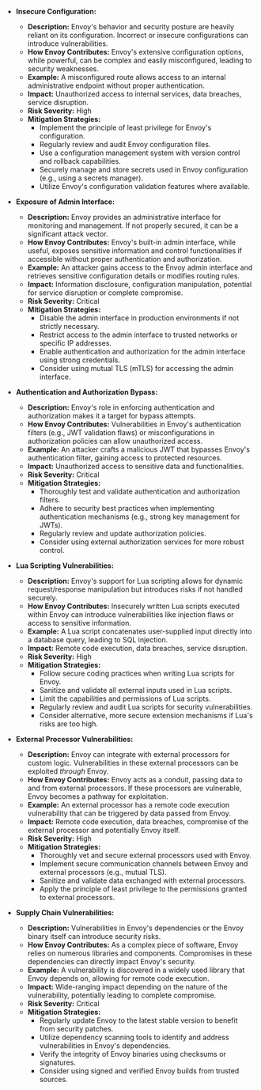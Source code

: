 *   **Insecure Configuration:**
    *   **Description:**  Envoy's behavior and security posture are heavily reliant on its configuration. Incorrect or insecure configurations can introduce vulnerabilities.
    *   **How Envoy Contributes:** Envoy's extensive configuration options, while powerful, can be complex and easily misconfigured, leading to security weaknesses.
    *   **Example:**  A misconfigured route allows access to an internal administrative endpoint without proper authentication.
    *   **Impact:** Unauthorized access to internal services, data breaches, service disruption.
    *   **Risk Severity:** High
    *   **Mitigation Strategies:**
        *   Implement the principle of least privilege for Envoy's configuration.
        *   Regularly review and audit Envoy configuration files.
        *   Use a configuration management system with version control and rollback capabilities.
        *   Securely manage and store secrets used in Envoy configuration (e.g., using a secrets manager).
        *   Utilize Envoy's configuration validation features where available.

*   **Exposure of Admin Interface:**
    *   **Description:** Envoy provides an administrative interface for monitoring and management. If not properly secured, it can be a significant attack vector.
    *   **How Envoy Contributes:** Envoy's built-in admin interface, while useful, exposes sensitive information and control functionalities if accessible without proper authentication and authorization.
    *   **Example:**  An attacker gains access to the Envoy admin interface and retrieves sensitive configuration details or modifies routing rules.
    *   **Impact:** Information disclosure, configuration manipulation, potential for service disruption or complete compromise.
    *   **Risk Severity:** Critical
    *   **Mitigation Strategies:**
        *   Disable the admin interface in production environments if not strictly necessary.
        *   Restrict access to the admin interface to trusted networks or specific IP addresses.
        *   Enable authentication and authorization for the admin interface using strong credentials.
        *   Consider using mutual TLS (mTLS) for accessing the admin interface.

*   **Authentication and Authorization Bypass:**
    *   **Description:**  Envoy's role in enforcing authentication and authorization makes it a target for bypass attempts.
    *   **How Envoy Contributes:**  Vulnerabilities in Envoy's authentication filters (e.g., JWT validation flaws) or misconfigurations in authorization policies can allow unauthorized access.
    *   **Example:** An attacker crafts a malicious JWT that bypasses Envoy's authentication filter, gaining access to protected resources.
    *   **Impact:** Unauthorized access to sensitive data and functionalities.
    *   **Risk Severity:** Critical
    *   **Mitigation Strategies:**
        *   Thoroughly test and validate authentication and authorization filters.
        *   Adhere to security best practices when implementing authentication mechanisms (e.g., strong key management for JWTs).
        *   Regularly review and update authorization policies.
        *   Consider using external authorization services for more robust control.

*   **Lua Scripting Vulnerabilities:**
    *   **Description:**  Envoy's support for Lua scripting allows for dynamic request/response manipulation but introduces risks if not handled securely.
    *   **How Envoy Contributes:**  Insecurely written Lua scripts executed within Envoy can introduce vulnerabilities like injection flaws or access to sensitive information.
    *   **Example:** A Lua script concatenates user-supplied input directly into a database query, leading to SQL injection.
    *   **Impact:** Remote code execution, data breaches, service disruption.
    *   **Risk Severity:** High
    *   **Mitigation Strategies:**
        *   Follow secure coding practices when writing Lua scripts for Envoy.
        *   Sanitize and validate all external inputs used in Lua scripts.
        *   Limit the capabilities and permissions of Lua scripts.
        *   Regularly review and audit Lua scripts for security vulnerabilities.
        *   Consider alternative, more secure extension mechanisms if Lua's risks are too high.

*   **External Processor Vulnerabilities:**
    *   **Description:** Envoy can integrate with external processors for custom logic. Vulnerabilities in these external processors can be exploited *through* Envoy.
    *   **How Envoy Contributes:** Envoy acts as a conduit, passing data to and from external processors. If these processors are vulnerable, Envoy becomes a pathway for exploitation.
    *   **Example:** An external processor has a remote code execution vulnerability that can be triggered by data passed from Envoy.
    *   **Impact:** Remote code execution, data breaches, compromise of the external processor and potentially Envoy itself.
    *   **Risk Severity:** High
    *   **Mitigation Strategies:**
        *   Thoroughly vet and secure external processors used with Envoy.
        *   Implement secure communication channels between Envoy and external processors (e.g., mutual TLS).
        *   Sanitize and validate data exchanged with external processors.
        *   Apply the principle of least privilege to the permissions granted to external processors.

*   **Supply Chain Vulnerabilities:**
    *   **Description:**  Vulnerabilities in Envoy's dependencies or the Envoy binary itself can introduce security risks.
    *   **How Envoy Contributes:**  As a complex piece of software, Envoy relies on numerous libraries and components. Compromises in these dependencies can directly impact Envoy's security.
    *   **Example:** A vulnerability is discovered in a widely used library that Envoy depends on, allowing for remote code execution.
    *   **Impact:**  Wide-ranging impact depending on the nature of the vulnerability, potentially leading to complete compromise.
    *   **Risk Severity:** Critical
    *   **Mitigation Strategies:**
        *   Regularly update Envoy to the latest stable version to benefit from security patches.
        *   Utilize dependency scanning tools to identify and address vulnerabilities in Envoy's dependencies.
        *   Verify the integrity of Envoy binaries using checksums or signatures.
        *   Consider using signed and verified Envoy builds from trusted sources.